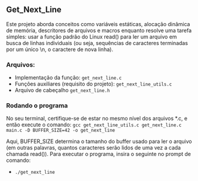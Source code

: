 ## Get_Next_Line

Este projeto aborda conceitos como variáveis estáticas, alocação dinâmica de memória, descritores de arquivos e macros enquanto resolve 
uma tarefa simples: usar a função padrão do Linux read() para ler um arquivo em busca de linhas individuais 
(ou seja, sequências de caracteres terminadas por um único \n, o caractere de nova linha).

### Arquivos:

- Implementação da função: `get_next_line.c`
- Funções auxiliares (requisito do projeto): `get_next_line_utils.c`
- Arquivo de cabeçalho `get_next_line.h`

### Rodando o programa

No seu terminal, certifique-se de estar no mesmo nível dos arquivos *.c, e então execute o comando:
`gcc get_next_line_utils.c get_next_line.c main.c -D BUFFER_SIZE=42 -o get_next_line`

Aqui, BUFFER_SIZE determina o tamanho do buffer usado para ler o arquivo (em outras palavras, quantos 
caracteres serão lidos de uma vez a cada chamada read()). Para executar o programa, insira o seguinte no prompt de comando:
- `./get_next_line`
